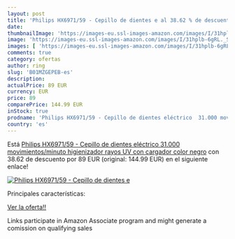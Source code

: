 ```yaml
---
layout: post
title: 'Philips HX6971/59 - Cepillo de dientes e al 38.62 % de descuento'
date: 
thumbnailImage: 'https://images-eu.ssl-images-amazon.com/images/I/31hplb-6gRL._SL200_.jpg'
image: 'https://images-eu.ssl-images-amazon.com/images/I/31hplb-6gRL._SL200_.jpg'
images: [ 'https://images-eu.ssl-images-amazon.com/images/I/31hplb-6gRL._SL200_.jpg' ]
comments: true
category: ofertas
author: ring
slug: 'B01MZGEPEB-es'
description:
actualPrice: 89 EUR
currency: EUR
price: 89
comparePrice: 144.99 EUR
inStock: true
prodname: 'Philips HX6971/59 - Cepillo de dientes eléctrico  31.000 movimientos/minuto  higienizador rayos UV con cargador  color negro'
country: 'es'
---
```


Está [Philips HX6971/59 - Cepillo de dientes eléctrico  31.000 movimientos/minuto  higienizador rayos UV con cargador  color negro](https://www.amazon.es/dp/B01MZGEPEB/?tag=tolees-21) con 38.62 de descuento por 89 EUR (original: 144.99 EUR) en el siguiente enlace!

[![Philips HX6971/59 - Cepillo de dientes e](https://images-eu.ssl-images-amazon.com/images/I/31hplb-6gRL._SL200_.jpg)](https://www.amazon.es/dp/B01MZGEPEB/?tag=tolees-21)

Principales características:


[Ver la oferta!!](https://www.amazon.es/dp/B01MZGEPEB/?tag=tolees-21)

Links participate in Amazon Associate program and might generate a comission on qualifying sales


